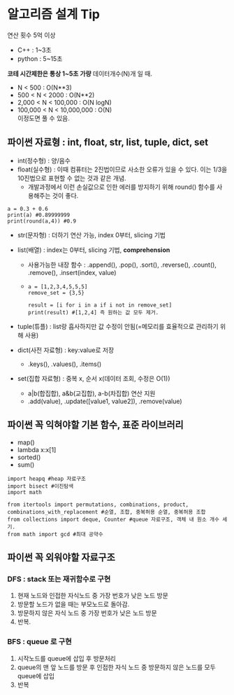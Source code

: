 # 알고리즘 설계 Tip
연산 횟수 5억 이상
- C++ : 1~3초
- python : 5~15초

**코테 시간제한은 통상 1~5초 가량**
데이터개수(N)개 일 때.
- N < 500 : O(N**3)
- 500 < N < 2000 : O(N**2)
- 2,000 < N < 100,000 : O(N logN)
- 100,000 < N < 10,000,000 : O(N)  
이정도면 풀 수 있음.

## 파이썬 자료형 : int, float, str, list, tuple, dict, set
- int(정수형) : 양/음수
- float(실수형) : 이때 컴퓨터는 2진법이므로 사소한 오류가 있을 수 있다. 이는 1/3을 10진법으로 표현할 수 없는 것과 같은 개념.
  - 개발과정에서 이런 손실값으로 인한 에러를 방지하기 위해 round() 함수를 사용해주는 것이 좋다.
~~~
a = 0.3 + 0.6
print(a) #0.89999999
print(round(a,4)) #0.9
~~~
- str(문자형) : 더하기 연산 가능, index 0부터, slicing 기법
- list(배열) : index는 0부터, slicing 기법, **comprehension**
  - 사용가능한 내장 함수 : .append(), .pop(), .sort(), .reverse(), .count(), .remove(), .insert(index, value)
  - ~~~
    a = [1,2,3,4,5,5,5]
    remove_set = {3,5}

    result = [i for i in a if i not in remove_set]
    print(result) #[1,2,4] 즉 원하는 값 모두 제거.
    ~~~

- tuple(튜플) : list랑 흡사하지만 값 수정이 안됨(=메모리를 효율적으로 관리하기 위해 사용)
- dict(사전 자료형) : key:value로 저장
  - .keys(), .values(), .items()
- set(집합 자료형) : 중복 x, 순서 x(데이터 조회, 수정은 O(1))
  - a|b(합집합), a&b(교집합), a-b(차집합) 연산 지원
  - .add(value), .update([value1, value2]), .remove(value)

## 파이썬 꼭 익혀야할 기본 함수, 표준 라이브러리
- map()
- lambda x:x[1]
- sorted()
- sum()
~~~
import heapq #heap 자료구조
import bisect #이진탐색
import math 

from itertools import permutations, combinations, product, combinations_with_replacement #순열, 조합, 중복허용 순열, 중복허용 조합
from collections import deque, Counter #queue 자료구조, 객체 내 원소 개수 세기.
from math import gcd #최대 공약수
~~~

## 파이썬 꼭 외워야할 자료구조

### DFS : stack 또는 재귀함수로 구현
1. 현재 노드와 인접한 자식노드 중 가장 번호가 낮은 노드 방문
2. 방문할 노드가 없을 때는 부모노드로 돌아감.
3. 방문하지 않은 자식 노드 중 가장 번호가 낮은 노드 방문
4. 반복.

### BFS : queue 로 구현
1. 시작노드를 queue에 삽입 후 방문처리
2. queue의 맨 앞 노드를 방문 후 인접한 자식 노드 중 방문하지 않은 노드를 모두 queue에 삽입
3. 반복

